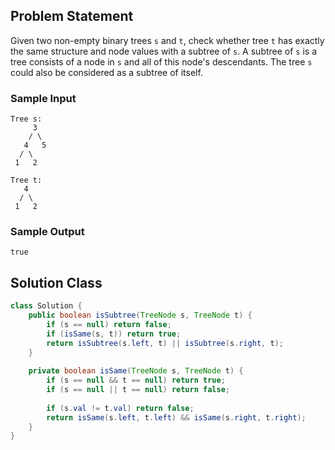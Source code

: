 

## Problem Statement

Given two non-empty binary trees `s` and `t`, check whether tree `t` has exactly the same structure and node values with a subtree of `s`. A subtree of `s` is a tree consists of a node in `s` and all of this node's descendants. The tree `s` could also be considered as a subtree of itself.

### Sample Input

```
Tree s:
     3
    / \
   4   5
  / \
 1   2

Tree t:
   4 
  / \
 1   2
```

### Sample Output

`true`

## Solution Class
```java
class Solution {
    public boolean isSubtree(TreeNode s, TreeNode t) {
        if (s == null) return false;
        if (isSame(s, t)) return true;
        return isSubtree(s.left, t) || isSubtree(s.right, t);
    }
    
    private boolean isSame(TreeNode s, TreeNode t) {
        if (s == null && t == null) return true;
        if (s == null || t == null) return false;
        
        if (s.val != t.val) return false;
        return isSame(s.left, t.left) && isSame(s.right, t.right);
    }
}
```